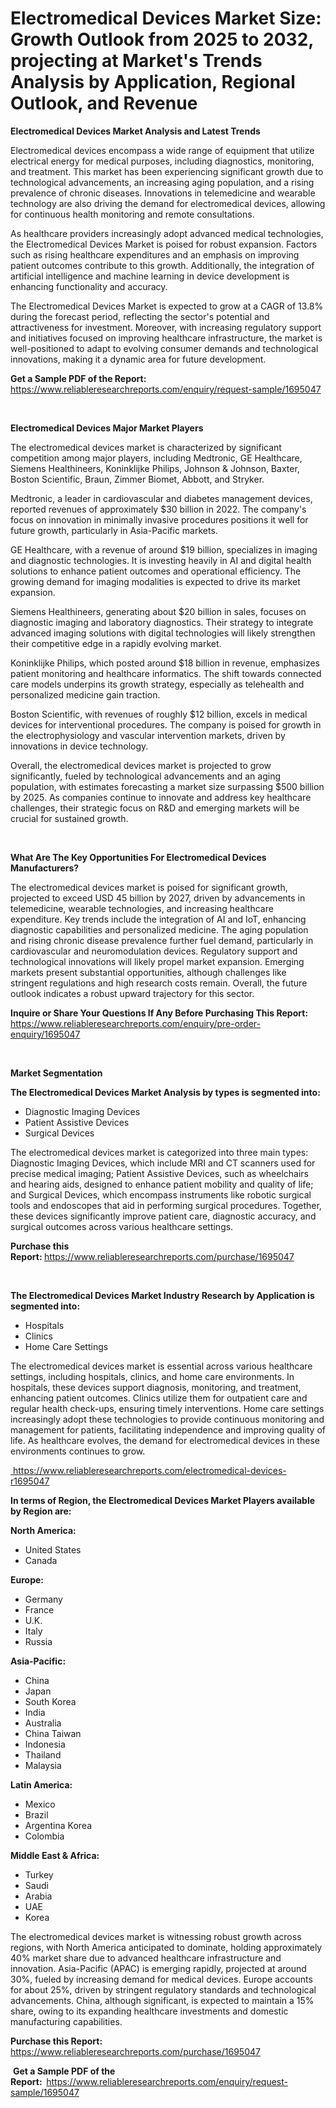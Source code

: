 <p><h1>Electromedical Devices Market Size: Growth Outlook from 2025 to 2032, projecting at Market's Trends Analysis by Application, Regional Outlook, and Revenue</h1></p><p><strong>Electromedical Devices Market Analysis and Latest Trends</strong></p>
<p><p>Electromedical devices encompass a wide range of equipment that utilize electrical energy for medical purposes, including diagnostics, monitoring, and treatment. This market has been experiencing significant growth due to technological advancements, an increasing aging population, and a rising prevalence of chronic diseases. Innovations in telemedicine and wearable technology are also driving the demand for electromedical devices, allowing for continuous health monitoring and remote consultations.</p><p>As healthcare providers increasingly adopt advanced medical technologies, the Electromedical Devices Market is poised for robust expansion. Factors such as rising healthcare expenditures and an emphasis on improving patient outcomes contribute to this growth. Additionally, the integration of artificial intelligence and machine learning in device development is enhancing functionality and accuracy.</p><p>The Electromedical Devices Market is expected to grow at a CAGR of 13.8% during the forecast period, reflecting the sector's potential and attractiveness for investment. Moreover, with increasing regulatory support and initiatives focused on improving healthcare infrastructure, the market is well-positioned to adapt to evolving consumer demands and technological innovations, making it a dynamic area for future development.</p></p>
<p><strong>Get a Sample PDF of the Report:&nbsp;</strong> <a href="https://www.reliableresearchreports.com/enquiry/request-sample/1695047?utm_campaign=7&utm_medium=2&utm_source=Github&utm_content=ia&utm_term=13042025&utm_id=electromedical-devices">https://www.reliableresearchreports.com/enquiry/request-sample/1695047</a></p>
<p>&nbsp;</p>
<p><strong>Electromedical Devices Major Market Players</strong></p>
<p><p>The electromedical devices market is characterized by significant competition among major players, including Medtronic, GE Healthcare, Siemens Healthineers, Koninklijke Philips, Johnson & Johnson, Baxter, Boston Scientific, Braun, Zimmer Biomet, Abbott, and Stryker. </p><p>Medtronic, a leader in cardiovascular and diabetes management devices, reported revenues of approximately $30 billion in 2022. The company's focus on innovation in minimally invasive procedures positions it well for future growth, particularly in Asia-Pacific markets.</p><p>GE Healthcare, with a revenue of around $19 billion, specializes in imaging and diagnostic technologies. It is investing heavily in AI and digital health solutions to enhance patient outcomes and operational efficiency. The growing demand for imaging modalities is expected to drive its market expansion.</p><p>Siemens Healthineers, generating about $20 billion in sales, focuses on diagnostic imaging and laboratory diagnostics. Their strategy to integrate advanced imaging solutions with digital technologies will likely strengthen their competitive edge in a rapidly evolving market.</p><p>Koninklijke Philips, which posted around $18 billion in revenue, emphasizes patient monitoring and healthcare informatics. The shift towards connected care models underpins its growth strategy, especially as telehealth and personalized medicine gain traction.</p><p>Boston Scientific, with revenues of roughly $12 billion, excels in medical devices for interventional procedures. The company is poised for growth in the electrophysiology and vascular intervention markets, driven by innovations in device technology.</p><p>Overall, the electromedical devices market is projected to grow significantly, fueled by technological advancements and an aging population, with estimates forecasting a market size surpassing $500 billion by 2025. As companies continue to innovate and address key healthcare challenges, their strategic focus on R&D and emerging markets will be crucial for sustained growth.</p></p>
<p>&nbsp;</p>
<p><strong>What Are The Key Opportunities For Electromedical Devices Manufacturers?</strong></p>
<p><p>The electromedical devices market is poised for significant growth, projected to exceed USD 45 billion by 2027, driven by advancements in telemedicine, wearable technologies, and increasing healthcare expenditure. Key trends include the integration of AI and IoT, enhancing diagnostic capabilities and personalized medicine. The aging population and rising chronic disease prevalence further fuel demand, particularly in cardiovascular and neuromodulation devices. Regulatory support and technological innovations will likely propel market expansion. Emerging markets present substantial opportunities, although challenges like stringent regulations and high research costs remain. Overall, the future outlook indicates a robust upward trajectory for this sector.</p></p>
<p><strong>Inquire or Share Your Questions If Any Before Purchasing This Report:</strong> <a href="https://www.reliableresearchreports.com/enquiry/pre-order-enquiry/1695047?utm_campaign=7&utm_medium=2&utm_source=Github&utm_content=ia&utm_term=13042025&utm_id=electromedical-devices">https://www.reliableresearchreports.com/enquiry/pre-order-enquiry/1695047</a></p>
<p>&nbsp;</p>
<p><strong>Market Segmentation</strong></p>
<p><strong>The Electromedical Devices Market Analysis by types is segmented into:</strong></p>
<p><ul><li>Diagnostic Imaging Devices</li><li>Patient Assistive Devices</li><li>Surgical Devices</li></ul></p>
<p><p>The electromedical devices market is categorized into three main types: Diagnostic Imaging Devices, which include MRI and CT scanners used for precise medical imaging; Patient Assistive Devices, such as wheelchairs and hearing aids, designed to enhance patient mobility and quality of life; and Surgical Devices, which encompass instruments like robotic surgical tools and endoscopes that aid in performing surgical procedures. Together, these devices significantly improve patient care, diagnostic accuracy, and surgical outcomes across various healthcare settings.</p></p>
<p><strong>Purchase this Report:&nbsp;</strong><a href="https://www.reliableresearchreports.com/purchase/1695047?utm_campaign=7&utm_medium=2&utm_source=Github&utm_content=ia&utm_term=13042025&utm_id=electromedical-devices">https://www.reliableresearchreports.com/purchase/1695047</a></p>
<p>&nbsp;</p>
<p><strong>The Electromedical Devices Market Industry Research by Application is segmented into:</strong></p>
<p><ul><li>Hospitals</li><li>Clinics</li><li>Home Care Settings</li></ul></p>
<p><p>The electromedical devices market is essential across various healthcare settings, including hospitals, clinics, and home care environments. In hospitals, these devices support diagnosis, monitoring, and treatment, enhancing patient outcomes. Clinics utilize them for outpatient care and regular health check-ups, ensuring timely interventions. Home care settings increasingly adopt these technologies to provide continuous monitoring and management for patients, facilitating independence and improving quality of life. As healthcare evolves, the demand for electromedical devices in these environments continues to grow.</p></p>
<p><a href="https://www.reliableresearchreports.com/electromedical-devices-r1695047?utm_campaign=7&utm_medium=2&utm_source=Github&utm_content=ia&utm_term=13042025&utm_id=electromedical-devices">&nbsp;https://www.reliableresearchreports.com/electromedical-devices-r1695047</a></p>
<p><strong>In terms of Region, the Electromedical Devices Market Players available by Region are:</strong></p>
<p>
    <p> <strong> North America: </strong>
        <ul>
            <li>United States</li>
            <li>Canada</li>
        </ul>
        </p> 
    <p> <strong> Europe: </strong>
        <ul>
            <li>Germany</li>
            <li>France</li>
            <li>U.K.</li>
            <li>Italy</li>
            <li>Russia</li>
        </ul>
        </p> 
    <p> <strong> Asia-Pacific: </strong>
        <ul>
            <li>China</li>
            <li>Japan</li>
            <li>South Korea</li>
            <li>India</li>
            <li>Australia</li>
            <li>China Taiwan</li>
            <li>Indonesia</li>
            <li>Thailand</li>
            <li>Malaysia</li>
        </ul>
        </p> 
    <p> <strong> Latin America: </strong>
        <ul>
            <li>Mexico</li>
            <li>Brazil</li>
            <li>Argentina Korea</li>
            <li>Colombia</li>
        </ul>
        </p> 
    <p> <strong> Middle East & Africa: </strong>
        <ul>
            <li>Turkey</li>
            <li>Saudi</li>
            <li>Arabia</li>
            <li>UAE</li>
            <li>Korea</li>
        </ul>
    </p>
    </p>
<p><p>The electromedical devices market is witnessing robust growth across regions, with North America anticipated to dominate, holding approximately 40% market share due to advanced healthcare infrastructure and innovation. Asia-Pacific (APAC) is emerging rapidly, projected at around 30%, fueled by increasing demand for medical devices. Europe accounts for about 25%, driven by stringent regulatory standards and technological advancements. China, although significant, is expected to maintain a 15% share, owing to its expanding healthcare investments and domestic manufacturing capabilities.</p></p>
<p><strong>Purchase this Report: </strong><a href="https://www.reliableresearchreports.com/purchase/1695047?utm_campaign=7&utm_medium=2&utm_source=Github&utm_content=ia&utm_term=13042025&utm_id=electromedical-devices">https://www.reliableresearchreports.com/purchase/1695047</a></p>
<p>&nbsp;<strong>Get a Sample PDF of the Report:&nbsp;&nbsp;</strong><a href="https://www.reliableresearchreports.com/enquiry/request-sample/1695047?utm_campaign=7&utm_medium=2&utm_source=Github&utm_content=ia&utm_term=13042025&utm_id=electromedical-devices">https://www.reliableresearchreports.com/enquiry/request-sample/1695047</a></p>
<p><strong></strong></p>
<p><p></p><p></p><p></p></p>